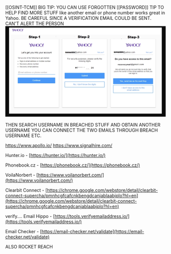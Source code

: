 [[OSINT-TCM]]
BIG TIP: YOU CAN USE FORGOTTEN [[PASSWORD]] TIP TO HELP FIND MORE STUFF like another email or phone number
works great in Yahoo. BE CAREFUL SINCE A VERIFICATION EMAIL COULD BE SENT. CAN'T ALERT THE PERSON
![Alt text](../Images/Screenshot%202024-06-15%20at%2015.11.07.png)

THEN SEARCH USERNAME IN BREACHED STUFF AND OBTAIN ANOTHER USERNAME
YOU CAN CONNECT THE TWO EMAILS THROUGH BREACH USERNAME ETC.

https://www.apollo.io/
https://www.signalhire.com/

Hunter.io - [https://hunter.io/](https://hunter.io/)

Phonebook.cz - [https://phonebook.cz/](https://phonebook.cz/)

VoilaNorbert - [https://www.voilanorbert.com/](https://www.voilanorbert.com/)

Clearbit Connect - [https://chrome.google.com/webstore/detail/clearbit-connect-supercha/pmnhcgfcafcnkbengdcanjablaabjplo?hl=en](https://chrome.google.com/webstore/detail/clearbit-connect-supercha/pmnhcgfcafcnkbengdcanjablaabjplo?hl=en)

verify....
Email Hippo - [https://tools.verifyemailaddress.io/](https://tools.verifyemailaddress.io/)

Email Checker - [https://email-checker.net/validate](https://email-checker.net/validate)


ALSO ROCKET REACH



